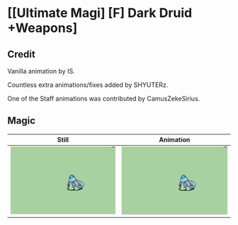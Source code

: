 # [\[Ultimate Magi\] \[F\] Dark Druid +Weapons]

## Credit

Vanilla animation by IS. 

Countless extra animations/fixes added by SHYUTERz.

One of the Staff animations was contributed by CamusZekeSirius.
	
## Magic

| Still | Animation |
| :---: | :-------: |
| ![Magic still](./Magic_000.png) | ![Magic animation](./Magic.gif) |
